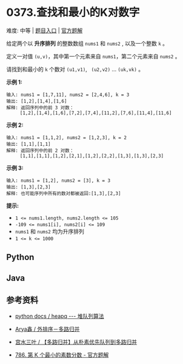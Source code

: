 # 0373.查找和最小的K对数字

难度: 中等 | [题目入口](https://leetcode-cn.com/problems/find-k-pairs-with-smallest-sums) | [官方题解](https://leetcode-cn.com/problems/find-k-pairs-with-smallest-sums/solution/cha-zhao-he-zui-xiao-de-kdui-shu-zi-by-l-z526/)

给定两个以 **升序排列** 的整数数组 `nums1` 和 `nums2` , 以及一个整数 `k` 。

定义一对值 `(u,v)`，其中第一个元素来自 `nums1`，第二个元素来自 `nums2` 。

请找到和最小的 `k` 个数对 `(u1,v1)`, ` (u2,v2)` ...  `(uk,vk)` 。

 

**示例 1:**

```
输入: nums1 = [1,7,11], nums2 = [2,4,6], k = 3
输出: [1,2],[1,4],[1,6]
解释: 返回序列中的前 3 对数：
     [1,2],[1,4],[1,6],[7,2],[7,4],[11,2],[7,6],[11,4],[11,6]
```

**示例 2:**

```
输入: nums1 = [1,1,2], nums2 = [1,2,3], k = 2
输出: [1,1],[1,1]
解释: 返回序列中的前 2 对数：
     [1,1],[1,1],[1,2],[2,1],[1,2],[2,2],[1,3],[1,3],[2,3]
```

**示例 3:**

```
输入: nums1 = [1,2], nums2 = [3], k = 3 
输出: [1,3],[2,3]
解释: 也可能序列中所有的数对都被返回:[1,3],[2,3]
```

 

**提示:**

- `1 <= nums1.length, nums2.length <= 105`
- `-109 <= nums1[i], nums2[i] <= 109`
- `nums1` 和 `nums2` 均为升序排列
- `1 <= k <= 1000`

## Python



## Java



## 参考资料

- [python docs / heapq --- 堆队列算法](https://docs.python.org/zh-cn/3/library/heapq.html)

- [Arya鑫 / 外排序－多路归并](https://www.jianshu.com/p/dce6a43d4678)
- [宫水三叶 / 【多路归并】从朴素优先队列到多路归并](https://mp.weixin.qq.com/s?__biz=MzU4NDE3MTEyMA==&mid=2247490029&idx=1&sn=bba9ddff88d247db310406ee418d5a15&chksm=fd9cb2f2caeb3be4b1f84962677337dcb5884374e5b6b80340834eaff79298d11151da2dd5f7&token=252055586&lang=zh_CN#rd)

- [786. 第 K 个最小的素数分数 - 官方题解](https://leetcode-cn.com/problems/k-th-smallest-prime-fraction/solution/di-k-ge-zui-xiao-de-su-shu-fen-shu-by-le-argw/)